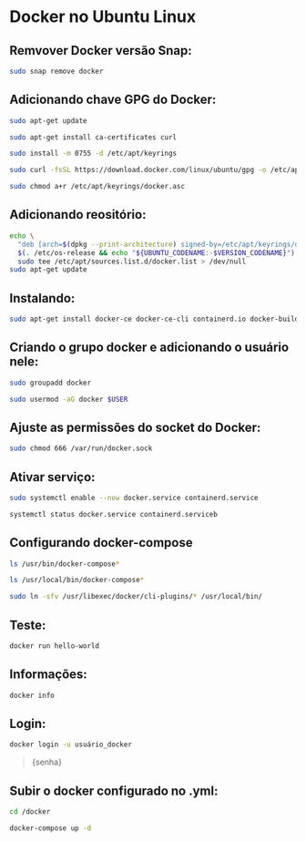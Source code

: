 # Docker no Ubuntu Linux

## Remvover Docker versão Snap:
```bash
sudo snap remove docker
```
## Adicionando chave GPG do Docker:
```bash
sudo apt-get update
```
```bash
sudo apt-get install ca-certificates curl
```
```bash
sudo install -m 0755 -d /etc/apt/keyrings
```
```bash
sudo curl -fsSL https://download.docker.com/linux/ubuntu/gpg -o /etc/apt/keyrings/docker.asc
```
```bash
sudo chmod a+r /etc/apt/keyrings/docker.asc
```
## Adicionando reositório:
```bash
echo \
  "deb [arch=$(dpkg --print-architecture) signed-by=/etc/apt/keyrings/docker.asc] https://download.docker.com/linux/ubuntu \
  $(. /etc/os-release && echo "${UBUNTU_CODENAME:-$VERSION_CODENAME}") stable" | \
  sudo tee /etc/apt/sources.list.d/docker.list > /dev/null
sudo apt-get update
```
## Instalando:
```bash
sudo apt-get install docker-ce docker-ce-cli containerd.io docker-buildx-plugin docker-compose-plugin
```

## Criando o grupo docker e adicionando o usuário nele:
```bash
sudo groupadd docker
```
```bash
sudo usermod -aG docker $USER
```

## Ajuste as permissões do socket do Docker:
```bash
sudo chmod 666 /var/run/docker.sock
```

## Ativar serviço:
```bash
sudo systemctl enable --now docker.service containerd.service
```
```bash
systemctl status docker.service containerd.serviceb
```
## Configurando docker-compose
```bash
ls /usr/bin/docker-compose*
```
```bash
ls /usr/local/bin/docker-compose*
```
```bash
sudo ln -sfv /usr/libexec/docker/cli-plugins/* /usr/local/bin/
```
## Teste:
```bash
docker run hello-world
```
## Informações:
```bash
docker info
```
## Login:
```bash
docker login -u usuário_docker
```
>{senha}

## Subir o docker configurado no .yml:
```bash
cd /docker
```
```bash
docker-compose up -d
```
